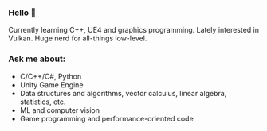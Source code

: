 
<!--
**yerkko/yerkko** is a ✨ _special_ ✨ repository because its `README.md` (this file) appears on your GitHub profile.

Here are some ideas to get you started:

- 🔭 I’m currently working on ...
- 🌱 I’m currently learning ...
- 👯 I’m looking to collaborate on ...
- 🤔 I’m looking for help with ...
- 💬 Ask me about ...
- 📫 How to reach me: ...
- 😄 Pronouns: ...
- ⚡ Fun fact: ...
-->

### Hello 🐧

Currently learning C++, UE4 and graphics programming. Lately interested in Vulkan. Huge nerd for all-things low-level.

### Ask me about:

* C/C++/C#, Python 
* Unity Game Engine
* Data structures and algorithms, vector calculus, linear algebra, statistics, etc.
* ML and computer vision
* Game programming and performance-oriented code

